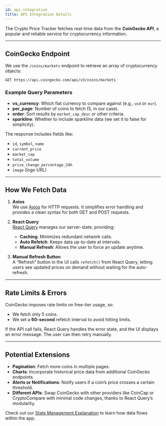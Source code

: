 ```yaml
---
id: api-integration
title: API Integration Details
---
```


The Crypto Price Tracker fetches real-time data from the **CoinGecko API**, a popular and reliable service for cryptocurrency information.

---

## CoinGecko Endpoint

We use the `/coins/markets` endpoint to retrieve an array of cryptocurrency objects:

```
GET https://api.coingecko.com/api/v3/coins/markets
```

### Example Query Parameters
- **vs_currency**: Which fiat currency to compare against (e.g., `usd` or `eur`).
- **per_page**: Number of coins to fetch (5, in our case).
- **order**: Sort results by `market_cap_desc` or other criteria.
- **sparkline**: Whether to include sparkline data (we set it to false for simplicity).

The response includes fields like:
- `id`, `symbol`, `name`
- `current_price`
- `market_cap`
- `total_volume`
- `price_change_percentage_24h`
- `image` (logo URL)

---

## How We Fetch Data

1. **Axios**  
   We use [Axios](https://axios-http.com/) for HTTP requests. It simplifies error handling and provides a clean syntax for both GET and POST requests.

2. **React Query**  
   [React Query](https://react-query-v3.tanstack.com/) manages our server-state, providing:
   - **Caching**: Minimizes redundant network calls.
   - **Auto Refetch**: Keeps data up-to-date at intervals.
   - **Manual Refresh**: Allows the user to force an update anytime.

3. **Manual Refresh Button**  
   A “Refresh” button in the UI calls `refetch()` from React Query, letting users see updated prices on demand without waiting for the auto-refresh.

---

## Rate Limits & Errors

CoinGecko imposes rate limits on free-tier usage, so:
- We fetch only 5 coins.
- We set a **60-second** refetch interval to avoid hitting limits.

If the API call fails, React Query handles the error state, and the UI displays an error message. The user can then retry manually.

---

## Potential Extensions

- **Pagination**: Fetch more coins in multiple pages.
- **Charts**: Incorporate historical price data from additional CoinGecko endpoints.
- **Alerts or Notifications**: Notify users if a coin’s price crosses a certain threshold.
- **Different APIs**: Swap CoinGecko with other providers like CoinCap or CryptoCompare with minimal code changes, thanks to React Query’s modularity.

Check out our [State Management Explanation](./state-management.md) to learn how data flows within the app.
